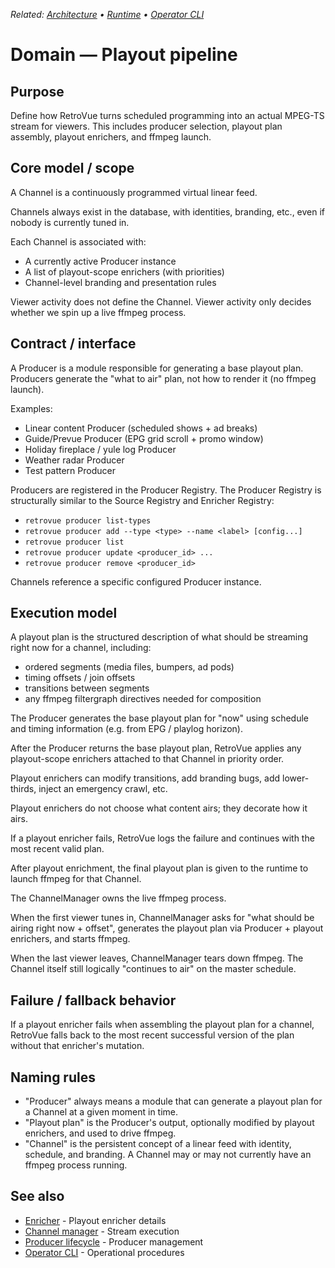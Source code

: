 _Related: [Architecture](../architecture/ArchitectureOverview.md) • [Runtime](../runtime/ChannelManager.md) • [Operator CLI](../operator/CLI.md)_

# Domain — Playout pipeline

## Purpose

Define how RetroVue turns scheduled programming into an actual MPEG-TS stream for viewers. This includes producer selection, playout plan assembly, playout enrichers, and ffmpeg launch.

## Core model / scope

A Channel is a continuously programmed virtual linear feed.

Channels always exist in the database, with identities, branding, etc., even if nobody is currently tuned in.

Each Channel is associated with:

- A currently active Producer instance
- A list of playout-scope enrichers (with priorities)
- Channel-level branding and presentation rules

Viewer activity does not define the Channel. Viewer activity only decides whether we spin up a live ffmpeg process.

## Contract / interface

A Producer is a module responsible for generating a base playout plan. Producers generate the "what to air" plan, not how to render it (no ffmpeg launch).

Examples:

- Linear content Producer (scheduled shows + ad breaks)
- Guide/Prevue Producer (EPG grid scroll + promo window)
- Holiday fireplace / yule log Producer
- Weather radar Producer
- Test pattern Producer

Producers are registered in the Producer Registry. The Producer Registry is structurally similar to the Source Registry and Enricher Registry:

- `retrovue producer list-types`
- `retrovue producer add --type <type> --name <label> [config...]`
- `retrovue producer list`
- `retrovue producer update <producer_id> ...`
- `retrovue producer remove <producer_id>`

Channels reference a specific configured Producer instance.

## Execution model

A playout plan is the structured description of what should be streaming right now for a channel, including:

- ordered segments (media files, bumpers, ad pods)
- timing offsets / join offsets
- transitions between segments
- any ffmpeg filtergraph directives needed for composition

The Producer generates the base playout plan for "now" using schedule and timing information (e.g. from EPG / playlog horizon).

After the Producer returns the base playout plan, RetroVue applies any playout-scope enrichers attached to that Channel in priority order.

Playout enrichers can modify transitions, add branding bugs, add lower-thirds, inject an emergency crawl, etc.

Playout enrichers do not choose what content airs; they decorate how it airs.

If a playout enricher fails, RetroVue logs the failure and continues with the most recent valid plan.

After playout enrichment, the final playout plan is given to the runtime to launch ffmpeg for that Channel.

The ChannelManager owns the live ffmpeg process.

When the first viewer tunes in, ChannelManager asks for "what should be airing right now + offset", generates the playout plan via Producer + playout enrichers, and starts ffmpeg.

When the last viewer leaves, ChannelManager tears down ffmpeg. The Channel itself still logically "continues to air" on the master schedule.

## Failure / fallback behavior

If a playout enricher fails when assembling the playout plan for a channel, RetroVue falls back to the most recent successful version of the plan without that enricher's mutation.

## Naming rules

- "Producer" always means a module that can generate a playout plan for a Channel at a given moment in time.
- "Playout plan" is the Producer's output, optionally modified by playout enrichers, and used to drive ffmpeg.
- "Channel" is the persistent concept of a linear feed with identity, schedule, and branding. A Channel may or may not currently have an ffmpeg process running.

## See also

- [Enricher](Enricher.md) - Playout enricher details
- [Channel manager](../runtime/ChannelManager.md) - Stream execution
- [Producer lifecycle](../runtime/ProducerLifecycle.md) - Producer management
- [Operator CLI](../operator/CLI.md) - Operational procedures
